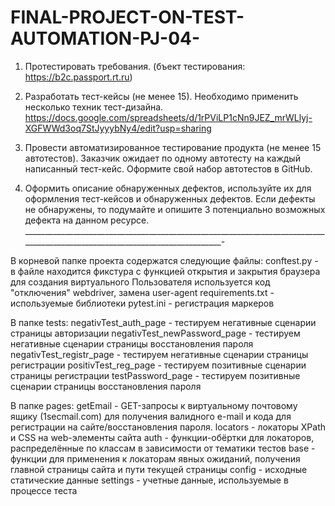 # FINAL-PROJECT-ON-TEST-AUTOMATION-PJ-04-
1. Протестировать требования. (бъект тестирования: https://b2c.passport.rt.ru)

2. Разработать тест-кейсы (не менее 15). Необходимо применить несколько техник тест-дизайна. https://docs.google.com/spreadsheets/d/1rPViLP1cNn9JEZ_mrWLlyj-XGFWWd3oq7StJyyybNy4/edit?usp=sharing

3. Провести автоматизированное тестирование продукта (не менее 15 автотестов). Заказчик ожидает по одному автотесту на каждый написанный тест-кейс. Оформите свой набор автотестов в GitHub.

4. Оформить описание обнаруженных дефектов, используйте их для оформления тест-кейсов и обнаруженных дефектов. Если дефекты не обнаружены, то подумайте и опишите 3 потенциально возможных дефекта на данном ресурсе.
____________________________________________________________________________________________________________________________-

В корневой папке проекта содержатся следующие файлы:
conftest.py - в файле находится фикстура с функцией открытия и закрытия браузера
для создания виртуального Пользователя используется код "отключения" webdriver, замена user-agent
requirements.txt - используемые библиотеки
pytest.ini - регистрация маркеров

В папке tests:
negativTest_auth_page - тестируем негативные сценарии страницы авторизации
negativTest_newPassword_page - тестируем негативные сценарии страницы восстановления пароля
negativTest_registr_page - тестируем негативные сценарии страницы регистрации
positivTest_reg_page - тестируем позитивные сценарии страницы регистрации
testPassword_page - тестируем позитивные сценарии страницы восстановления пароля


В папке pages:
getEmail - GET-запросы к виртуальному почтовому ящику (1secmail.com) для получения валидного e-mail и кода для регистрации на сайте/восстановления пароля.
locators - локаторы XPath и CSS на web-элементы сайта
auth - функции-обёртки для локаторов, распределённые по классам в зависимости от тематики тестов
base - функции для применения к локаторам явных ожиданий, получения главной страницы сайта и пути текущей страницы
config - исходные статические данные
settings - учетные данные, используемые в процессе теста
